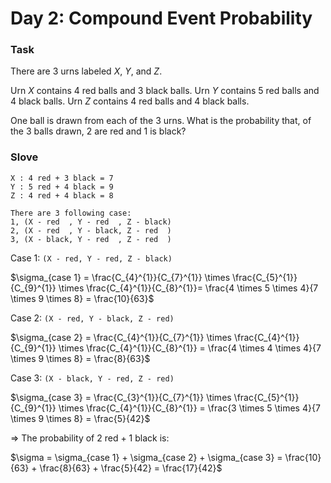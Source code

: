 # Day 2: Compound Event Probability


### Task

There are $3$ urns labeled $X$, $Y$, and $Z$.

Urn $X$ contains $4$ red balls and $3$ black balls.
Urn $Y$ contains $5$ red balls and $4$ black balls.
Urn $Z$ contains $4$ red balls and $4$ black balls.

One ball is drawn from each of the $3$ urns. What is the probability that, of the $3$ balls drawn, $2$ are red and $1$ is black?

### Slove

```
X : 4 red + 3 black = 7
Y : 5 red + 4 black = 9
Z : 4 red + 4 black = 8

There are 3 following case:
1, (X - red  , Y - red  , Z - black)
2, (X - red  , Y - black, Z - red  )
3, (X - black, Y - red  , Z - red  )
```
Case 1: `(X - red, Y - red, Z - black)`

$\sigma_{case 1} = \frac{C_{4}^{1}}{C_{7}^{1}} \times \frac{C_{5}^{1}}{C_{9}^{1}} \times \frac{C_{4}^{1}}{C_{8}^{1}}= \frac{4 \times 5 \times 4}{7 \times 9 \times 8} = \frac{10}{63}$

Case 2: `(X - red, Y - black, Z - red)`

$\sigma_{case 2} = \frac{C_{4}^{1}}{C_{7}^{1}} \times \frac{C_{4}^{1}}{C_{9}^{1}} \times \frac{C_{4}^{1}}{C_{8}^{1}} = \frac{4 \times 4 \times 4}{7 \times 9 \times 8} = \frac{8}{63}$

Case 3: `(X - black, Y - red, Z - red)`

$\sigma_{case 3} = \frac{C_{3}^{1}}{C_{7}^{1}} \times \frac{C_{5}^{1}}{C_{9}^{1}} \times \frac{C_{4}^{1}}{C_{8}^{1}} = \frac{3 \times 5 \times 4}{7 \times 9 \times 8} = \frac{5}{42}$

=> The probability of 2 red + 1 black is:

$\sigma = \sigma_{case 1} + \sigma_{case 2} + \sigma_{case 3} = \frac{10}{63} + \frac{8}{63} + \frac{5}{42} = \frac{17}{42}$
